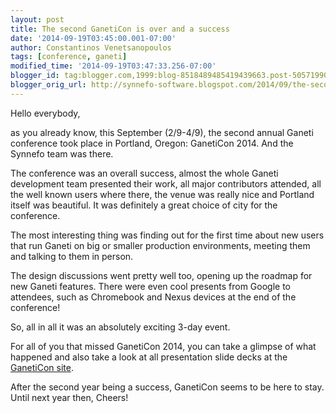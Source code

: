 ```yaml
---
layout: post
title: The second GanetiCon is over and a success
date: '2014-09-19T03:45:00.001-07:00'
author: Constantinos Venetsanopoulos
tags: [conference, ganeti]
modified_time: '2014-09-19T03:47:33.256-07:00'
blogger_id: tag:blogger.com,1999:blog-8518489485419439663.post-5057199032525838327
blogger_orig_url: http://synnefo-software.blogspot.com/2014/09/the-second-ganeticon-is-over-and-success.html
---
```



Hello everybody,

as you already know, this September (2/9-4/9), the second annual Ganeti conference took place in Portland, Oregon: GanetiCon 2014. And the Synnefo team was there.<!--break--> 

The conference was an overall success, almost the whole Ganeti development team presented their work, all major contributors attended, all the well known users where there, the venue was really nice and Portland itself was beautiful. It was definitely a great choice of city for the conference.

The most interesting thing was finding out for the first time about new users that run Ganeti on big or smaller production environments, meeting them and talking to them in person.

The design discussions went pretty well too, opening up the roadmap for new Ganeti features. There were even cool presents from Google to attendees, such as Chromebook and Nexus devices at the end of the conference!

So, all in all it was an absolutely exciting 3-day event.

For all of you that missed GanetiCon 2014, you can take a glimpse of what happened and also take a look at all presentation slide decks at the [GanetiCon site](https://sites.google.com/site/ganeticon/home/ganeticon2014?pli=1).

After the second year being a success, GanetiCon seems to be here to stay.  
Until next year then,
Cheers!
